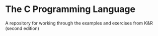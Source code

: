 # The C Programming Language

A repository for working through the examples and exercises from K&R (second edition)
